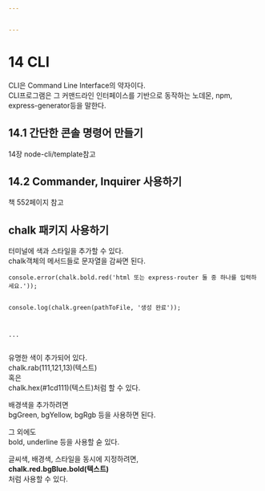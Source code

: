 ```yaml
---


---
```


<h1 id="cli">14 CLI</h1>
<p>CLI은 Command Line Interface의 약자이다.<br>
CLI프로그램은 그 커맨드라인 인터페이스를 기반으로 동작하는 노데몬, npm, express-generator등을 말한다.</p>
<h2 id="간단한-콘솔-명령어-만들기">14.1 간단한 콘솔 명령어 만들기</h2>
<p>14장 node-cli/template참고</p>
<h2 id="commander-inquirer-사용하기">14.2 Commander, Inquirer 사용하기</h2>
<p>책 552페이지 참고</p>
<h2 id="chalk-패키지-사용하기">chalk 패키지 사용하기</h2>
<p>터미널에 색과 스타일을 추가할 수 있다.<br>
chalk객체의 메서드들로 문자열을 감싸면 된다.</p>
<pre><code>console.error(chalk.bold.red('html 또는 express-router 둘 중 하나를 입력하세요.'));

console.log(chalk.green(pathToFile, '생성 완료'));

...
</code></pre>
<p>유명한 색이 추가되어 있다.<br>
chalk.rab(111,121,13)(텍스트)<br>
혹은<br>
chalk.hex(#1cd111)(텍스트)처럼 할 수 있다.</p>
<p>배경색을 추가하려면<br>
bgGreen, bgYellow, bgRgb 등을 사용하면 된다.</p>
<p>그 외에도<br>
bold, underline 등을 사용할 숟 있다.</p>
<p>글씨색, 배경색, 스타일을 동시에 지정하려면,<br>
<strong>chalk.red.bgBlue.bold(텍스트)</strong><br>
처럼 사용할 수 있다.</p>

